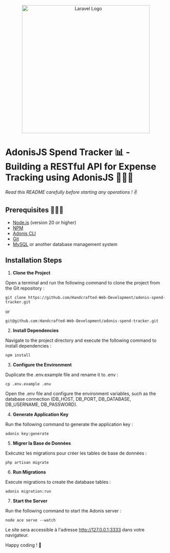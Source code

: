 <p align="center"><a href="https://laravel.com" target="_blank"><img src="https://raw.githubusercontent.com/laravel/art/master/logo-lockup/5%20SVG/2%20CMYK/1%20Full%20Color/laravel-logolockup-cmyk-red.svg" width="400" alt="Laravel Logo"></a></p>

# AdonisJS Spend Tracker 📊 - Building a RESTful API for Expense Tracking using AdonisJS 👨🏼‍💻

_Read this README carefully before starting any operations !_ ✌️

## Prerequisites 👨🏼‍🏫

- [Node.js](https://nodejs.org/) (version 20 or higher)
- [NPM](https://www.npmjs.com/)
- [Adonis CLI](https://adonisjs.com/)
- [Git](https://git-scm.com/)
- [MySQL](https://www.mysql.com/) or another database management system

## Installation Steps

1. **Clone the Project**

Open a terminal and run the following command to clone the project from the Git repository :

   ```shell
   git clone https://github.com/Handcrafted-Web-Development/adonis-spend-tracker.git
   ```
  or
   ```shell
   git@github.com:Handcrafted-Web-Development/adonis-spend-tracker.git
   ```

2. **Install Dependencies**

Navigate to the project directory and execute the following command to install dependencies :

   ```shell
   npm install
   ```

3. **Configure the Environment**

Duplicate the .env.example file and rename it to .env :

   ```shell
   cp .env.example .env
   ```
Open the .env file and configure the environment variables, such as the database connection (DB_HOST, DB_PORT, DB_DATABASE, DB_USERNAME, DB_PASSWORD).

4. **Generate Application Key**

Run the following command to generate the application key :

   ```shell
   adonis key:generate
   ```

5. **Migrer la Base de Données**

Exécutez les migrations pour créer les tables de base de données :

   ```shell
   php artisan migrate
   ```

6. **Run Migrations**

Execute migrations to create the database tables :

   ```shell
   adonis migration:run
   ```

7. **Start the Server**

Run the following command to start the Adonis server :

   ```shell
   node ace serve --watch
   ```
Le site sera accessible à l'adresse http://127.0.0.1:3333 dans votre navigateur.

Happy coding ! 🚀
